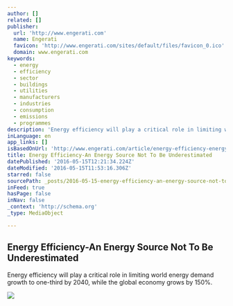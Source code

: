 ```yaml
---
author: []
related: []
publisher:
  url: 'http://www.engerati.com'
  name: Engerati
  favicon: 'http://www.engerati.com/sites/default/files/favicon_0.ico'
  domain: www.engerati.com
keywords:
  - energy
  - efficiency
  - sector
  - buildings
  - utilities
  - manufacturers
  - industries
  - consumption
  - emissions
  - programmes
description: 'Energy efficiency will play a critical role in limiting world energy demand growth to one-third by 2040, while the global economy grows by 150%.'
inLanguage: en
app_links: []
isBasedOnUrl: 'http://www.engerati.com/article/energy-efficiency-energy-source-not-be-underestimated'
title: Energy Efficiency-An Energy Source Not To Be Underestimated
datePublished: '2016-05-15T12:21:34.224Z'
dateModified: '2016-05-15T11:53:16.306Z'
starred: false
sourcePath: _posts/2016-05-15-energy-efficiency-an-energy-source-not-to-be-underestimated.md
inFeed: true
hasPage: false
inNav: false
_context: 'http://schema.org'
_type: MediaObject

---
```

<article style=""><h1>Energy Efficiency-An Energy Source Not To Be Underestimated</h1><p>Energy efficiency will play a critical role in limiting world energy demand growth to one-third by 2040, while the global economy grows by 150%.</p><img src="http://www.engerati.com/sites/default/files/styles/blog_image/public/download.jpg?itok=n_hUzzxr" /></article>